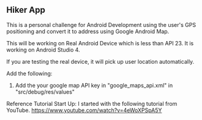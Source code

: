 ## Hiker App 
This is a personal challenge for Android Development using the user's GPS positioning and convert it to address using Google Android Map. 

This will be working on Real Android Device which is less than API 23. It is working on Android Studio 4.

If you are testing the real device, it will pick up user location automatically. 

Add the following: 
1. Add the your google map API key in "google_maps_api.xml" in "src/debug/res/values"

Reference Tutorial Start Up: 
I started with the following tutorial from YouTube. 
https://www.youtube.com/watch?v=4eWoXPSpA5Y
